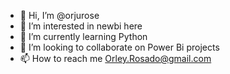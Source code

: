 - 👋 Hi, I’m @orjurose
- 👀 I’m interested in newbi here
- 🌱 I’m currently learning Python
- 💞️ I’m looking to collaborate on Power Bi projects
- 📫 How to reach me Orley.Rosado@gmail.com

<!---
orjurose/orjurose is a ✨ special ✨ repository because its `README.md` (this file) appears on your GitHub profile.
You can click the Preview link to take a look at your changes.
--->
